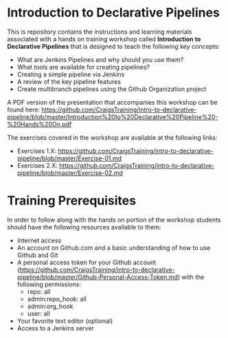 # Introduction to Declarative Pipelines

This is repository contains the instructions and learning materials associated with a hands on training workshop called **Introduction to Declarative Pipelines** that is designed to teach the following key concepts:

  * What are Jenkins Pipelines and why should you use them?
  * What tools are available for creating pipelines?
  * Creating a simple pipeline via Jenkins
  * A review of the key pipeline features
  * Create multibranch pipelines using the Github Organization project
  
A PDF version of the presentation that accompanies this workshop can be found here: https://github.com/CraigsTraining/intro-to-declarative-pipeline/blob/master/Introduction%20to%20Declarative%20Pipeline%20-%20Hands%20On.pdf

The exercises covered in the workshop are available at the following links:

  * Exercises 1.X: https://github.com/CraigsTraining/intro-to-declarative-pipeline/blob/master/Exercise-01.md
  * Exercises 2.X: https://github.com/CraigsTraining/intro-to-declarative-pipeline/blob/master/Exercise-02.md

# Training Prerequisites

In order to follow along with the hands on portion of the workshop students should have the following resources available to them:

  * Internet access
  * An account on Github.com and a basic understanding of how to use Github and Git
  * A personal access token for your Github account (https://github.com/CraigsTraining/intro-to-declarative-pipeline/blob/master/Github-Personal-Access-Token.md) with the following permissions:
    - repo: all
    - admin:repo_hook: all
    - admin:org_hook
    - user: all
  * Your favorite text editor (optional)
  * Access to a Jenkins server


